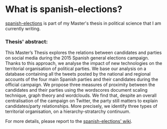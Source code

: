 # What is spanish-elections?
[spanish-elections](https://github.com/florence-nocca/spanish-elections) is part of my Master's thesis in political science that I am currently writing. 

### Thesis' abstract:
This Master’s Thesis explores the relations between candidates and parties on social media during the 2015 Spanish general elections campaign. Thanks to this approach, we analyse the impact of new technologies on the territorial organisation of political parties. We base our analysis on a database containing all the tweets posted by the national and regional accounts of the four main Spanish parties and their candidates during the official campaign. We propose three measures of proximity between the candidates and their parties using the wordscores document scaling technique, graph theory and wordclouds. We find that, despite an overall centralisation of the campaign on Twitter, the party still matters to explain candidates/party relationships. More precisely, we identify three types of territorial organisation, on a hierarchy-stratarchy continuum.

For more details, please report to the [spanish-elections' wiki](https://github.com/florence-nocca/spanish-elections/wiki/).
